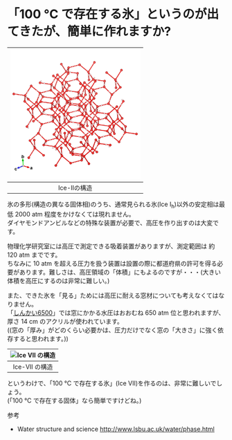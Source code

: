 # 「100 °C で存在する氷」というのが出てきたが、簡単に作れますか?

|<img class="size-medium wp-image-6503" src="/img/IceII.png" alt="Ice-IIの構造模型" width="300" height="300" />|
|:---:|
|Ice-IIの構造|

氷の多形(構造の異なる固体相)のうち、通常見られる氷(Ice I<sub>h</sub>)以外の安定相は最低 2000 atm 程度をかけなくては現れません。  
ダイヤモンドアンビルなどの特殊な装置が必要で、高圧を作り出すのは大変です。

物理化学研究室には高圧で測定できる吸着装置がありますが、測定範囲は 約 120 atm までです。  
ちなみに 10 atm を超える圧力を扱う装置は設置の際に都道府県の許可を得る必要があります。難しさは、高圧領域の「体積」にもよるのですが・・・(大きい体積を高圧にするのは非常に難しい。)  

また、できた氷を「見る」ためには高圧に耐える窓材についても考えなくてはなりません。  
「<a href="http://ja.wikipedia.org/wiki/%E3%81%97%E3%82%93%E3%81%8B%E3%81%846500">しんかい6500</a>」では窓にかかる水圧はおおむね 650 atm 位と思われますが、厚さ 14 cm のアクリルが使われています。   
((窓の「厚み」がどのくらい必要かは、圧力だけでなく窓の「大きさ」に強く依存すると思われます。))

|<img class="size-medium wp-image-6505" src="/img/IceVII" alt="Ice VII の構造" width="300" height="300" />|
|:---:|
|Ice-VII の構造|

というわけで、「100 °C で存在する氷」(Ice VII)を作るのは、非常に難しいでしょう。  
(「100 °C で存在する固体」なら簡単ですけどね。)

参考
- Water structure and science http://www.lsbu.ac.uk/water/phase.html
